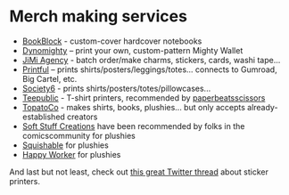 # Merch making services

- [BookBlock](http://bookblock.com/original/) - custom-cover hardcover notebooks
- [Dynomighty](https://www.dynomighty.com/custom/) – print your own, custom-pattern Mighty Wallet
- [JiMi Agency](http://www.jimiagency.net/) - batch order/make charms, stickers, cards, washi tape...
- [Printful](https://www.theprintful.com/) – prints shirts/posters/leggings/totes... connects to Gumroad, Big Cartel, etc.
- [Society6](https://society6.com/) - prints shirts/posters/totes/pillowcases...
- [Teepublic](https://www.teepublic.com/) - T-shirt printers, recommended by [paperbeatsscissors](http://paperbeatsscissors.tumblr.com/post/123376389243/hi-i-just-got-contacted-by-teepublic-asking-me-if)
- [TopatoCo](https://www.topatoco.com/) - makes shirts, books, plushies... but only accepts already-established creators
- [Soft Stuff Creations](https://softstuffcreations.com/) have been recommended by folks in the comicscommunity for plushies
- [Squishable](http://www.squishable.com/) for plushies
- [Happy Worker](http://www.happyworker.com/) for plushies

And last but not least, check out [this great Twitter thread](https://twitter.com/sydweiler/status/875795151863640065) about sticker printers.